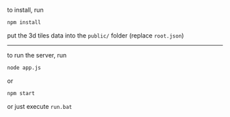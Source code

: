 to install, run

```bash
npm install
```

put the 3d tiles data into the ```public/``` folder (replace ```root.json```)

---

to run the server, run

```bash
node app.js
```

or

```bash
npm start
```

or just execute ```run.bat```